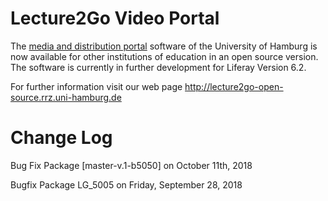 #  Lecture2Go Video Portal 

The [media and distribution portal](https://lecture2go.uni-hamburg.de) software of the University of Hamburg is now available for other institutions of education in an open source version. The software is currently in further development for Liferay Version 6.2.

For further information visit our web page http://lecture2go-open-source.rrz.uni-hamburg.de

Change Log
==========
Bug Fix Package [master-v.1-b5050] on  October 11th, 2018

Bugfix Package LG_5005 on Friday, September 28, 2018
